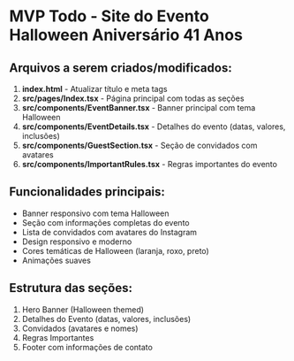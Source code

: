 # MVP Todo - Site do Evento Halloween Aniversário 41 Anos

## Arquivos a serem criados/modificados:

1. **index.html** - Atualizar título e meta tags
2. **src/pages/Index.tsx** - Página principal com todas as seções
3. **src/components/EventBanner.tsx** - Banner principal com tema Halloween
4. **src/components/EventDetails.tsx** - Detalhes do evento (datas, valores, inclusões)
5. **src/components/GuestSection.tsx** - Seção de convidados com avatares
6. **src/components/ImportantRules.tsx** - Regras importantes do evento

## Funcionalidades principais:
- Banner responsivo com tema Halloween
- Seção com informações completas do evento
- Lista de convidados com avatares do Instagram
- Design responsivo e moderno
- Cores temáticas de Halloween (laranja, roxo, preto)
- Animações suaves

## Estrutura das seções:
1. Hero Banner (Halloween themed)
2. Detalhes do Evento (datas, valores, inclusões)
3. Convidados (avatares e nomes)
4. Regras Importantes
5. Footer com informações de contato